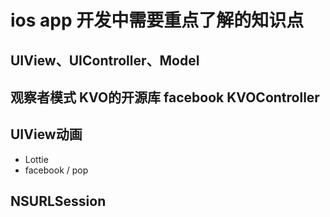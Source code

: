 # ios app 开发中需要重点了解的知识点

## UIView、UIController、Model

## 观察者模式 KVO的开源库 facebook KVOController

## UIView动画
- Lottie
- facebook / pop

## NSURLSession
